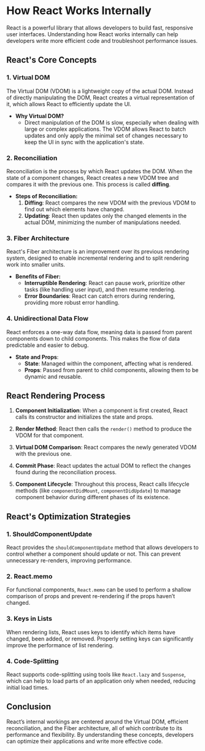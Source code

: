 # How React Works Internally

React is a powerful library that allows developers to build fast, responsive user interfaces. Understanding how React works internally can help developers write more efficient code and troubleshoot performance issues.

## React's Core Concepts

### 1. **Virtual DOM**

The Virtual DOM (VDOM) is a lightweight copy of the actual DOM. Instead of directly manipulating the DOM, React creates a virtual representation of it, which allows React to efficiently update the UI.

- **Why Virtual DOM?**
  - Direct manipulation of the DOM is slow, especially when dealing with large or complex applications. The VDOM allows React to batch updates and only apply the minimal set of changes necessary to keep the UI in sync with the application's state.

### 2. **Reconciliation**

Reconciliation is the process by which React updates the DOM. When the state of a component changes, React creates a new VDOM tree and compares it with the previous one. This process is called **diffing**.

- **Steps of Reconciliation:**
  1. **Diffing**: React compares the new VDOM with the previous VDOM to find out which elements have changed.
  2. **Updating**: React then updates only the changed elements in the actual DOM, minimizing the number of manipulations needed.

### 3. **Fiber Architecture**

React's Fiber architecture is an improvement over its previous rendering system, designed to enable incremental rendering and to split rendering work into smaller units.

- **Benefits of Fiber:**
  - **Interruptible Rendering**: React can pause work, prioritize other tasks (like handling user input), and then resume rendering.
  - **Error Boundaries**: React can catch errors during rendering, providing more robust error handling.

### 4. **Unidirectional Data Flow**

React enforces a one-way data flow, meaning data is passed from parent components down to child components. This makes the flow of data predictable and easier to debug.

- **State and Props**:
  - **State**: Managed within the component, affecting what is rendered.
  - **Props**: Passed from parent to child components, allowing them to be dynamic and reusable.

## React Rendering Process

1. **Component Initialization**: When a component is first created, React calls its constructor and initializes the state and props.

2. **Render Method**: React then calls the `render()` method to produce the VDOM for that component.

3. **Virtual DOM Comparison**: React compares the newly generated VDOM with the previous one.

4. **Commit Phase**: React updates the actual DOM to reflect the changes found during the reconciliation process.

5. **Component Lifecycle**: Throughout this process, React calls lifecycle methods (like `componentDidMount`, `componentDidUpdate`) to manage component behavior during different phases of its existence.

## React's Optimization Strategies

### 1. **ShouldComponentUpdate**
  
React provides the `shouldComponentUpdate` method that allows developers to control whether a component should update or not. This can prevent unnecessary re-renders, improving performance.

### 2. **React.memo**

For functional components, `React.memo` can be used to perform a shallow comparison of props and prevent re-rendering if the props haven’t changed.

### 3. **Keys in Lists**

When rendering lists, React uses keys to identify which items have changed, been added, or removed. Properly setting keys can significantly improve the performance of list rendering.

### 4. **Code-Splitting**

React supports code-splitting using tools like `React.lazy` and `Suspense`, which can help to load parts of an application only when needed, reducing initial load times.

## Conclusion

React’s internal workings are centered around the Virtual DOM, efficient reconciliation, and the Fiber architecture, all of which contribute to its performance and flexibility. By understanding these concepts, developers can optimize their applications and write more effective code.


